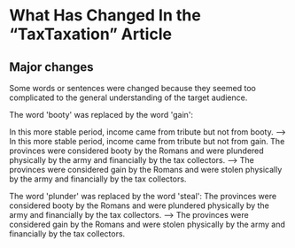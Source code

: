 # What Has Changed In the “TaxTaxation” Article

## Major changes
Some words or sentences were changed because they seemed too complicated to the general understanding of the target audience.

The word 'booty' was replaced by the word 'gain':
 
 In this more stable period, income came from tribute but not from booty. --> In this more stable period, income came from tribute but not from gain.
 The provinces were considered booty by the Romans and were plundered physically by the army and financially by the tax collectors.
  --> The provinces were considered gain by the Romans and were stolen physically by the army and financially by the tax collectors.

The word 'plunder' was replaced by the word 'steal':
  The provinces were considered booty by the Romans and were plundered physically by the army and financially by the tax collectors.
  --> The provinces were considered gain by the Romans and were stolen physically by the army and financially by the tax collectors.